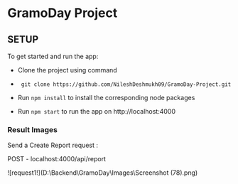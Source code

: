
#  GramoDay Project
## SETUP  


To get started and run the app:

 - Clone the project  using command 

 - ``` git clone https://github.com/NileshDeshmukh09/GramoDay-Project.git```

 - Run ``` npm install ``` to install the corresponding node packages
 - Run  ``` npm start ``` to run the app on http://localhost:4000


### Result Images 


Send a Create Report request  : 

POST  - localhost:4000/api/report


![request1!](D:\Backend\GramoDay\Images\Screenshot (78).png)




